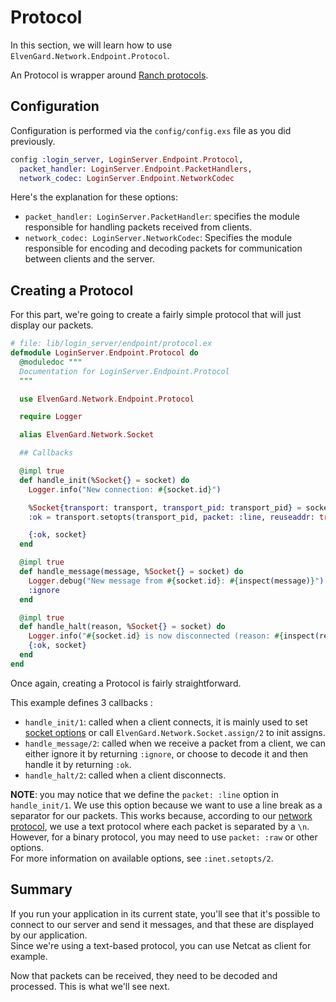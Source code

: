 # Protocol

In this section, we will learn how to use `ElvenGard.Network.Endpoint.Protocol`.

An Protocol is wrapper around [Ranch protocols](https://ninenines.eu/docs/en/ranch/2.1/guide/protocols/).

## Configuration

Configuration is performed via the `config/config.exs` file as you did previously.

```elixir
config :login_server, LoginServer.Endpoint.Protocol,
  packet_handler: LoginServer.Endpoint.PacketHandlers,
  network_codec: LoginServer.Endpoint.NetworkCodec
```

Here's the explanation for these options:

  - `packet_handler: LoginServer.PacketHandler`: specifies the module responsible for
    handling packets received from clients.
  - `network_codec: LoginServer.NetworkCodec`: Specifies the module responsible for 
    encoding and decoding packets for communication between clients and the server.

## Creating a Protocol

For this part, we're going to create a fairly simple protocol that will just display 
our packets.

```elixir
# file: lib/login_server/endpoint/protocol.ex
defmodule LoginServer.Endpoint.Protocol do
  @moduledoc """
  Documentation for LoginServer.Endpoint.Protocol
  """

  use ElvenGard.Network.Endpoint.Protocol

  require Logger

  alias ElvenGard.Network.Socket

  ## Callbacks

  @impl true
  def handle_init(%Socket{} = socket) do
    Logger.info("New connection: #{socket.id}")

    %Socket{transport: transport, transport_pid: transport_pid} = socket
    :ok = transport.setopts(transport_pid, packet: :line, reuseaddr: true)

    {:ok, socket}
  end

  @impl true
  def handle_message(message, %Socket{} = socket) do
    Logger.debug("New message from #{socket.id}: #{inspect(message)}")
    :ignore
  end

  @impl true
  def handle_halt(reason, %Socket{} = socket) do
    Logger.info("#{socket.id} is now disconnected (reason: #{inspect(reason)})")
    {:ok, socket}
  end
end
```

Once again, creating a Protocol is fairly straightforward.

This example defines 3 callbacks :

  - `handle_init/1`: called when a client connects, it is mainly used to set 
    [socket options](https://www.erlang.org/doc/man/inet#setopts-2) or 
    call `ElvenGard.Network.Socket.assign/2` to init assigns.
  - `handle_message/2`: called when we receive a packet from a client, we can 
    either ignore it by returning `:ignore`, or choose to decode it and then 
    handle it by returning `:ok`.
  - `handle_halt/2`: called when a client disconnects.

**NOTE**: you may notice that we define the `packet: :line` option in `handle_init/1`. 
We use this option because we want to use a line break as a separator for our packets. 
This works because, according to our [network protocol](network_protocol.html), we use 
a text protocol where each packet is separated by a `\n`. However, for a binary protocol, 
you may need to use `packet: :raw` or other options.  
For more information on available options, see `:inet.setopts/2`.

## Summary

If you run your application in its current state, you'll see that it's possible 
to connect to our server and send it messages, and that these are displayed by 
our application.  
Since we're using a text-based protocol, you can use Netcat as client for example.

Now that packets can be received, they need to be decoded and processed. 
This is what we'll see next.
